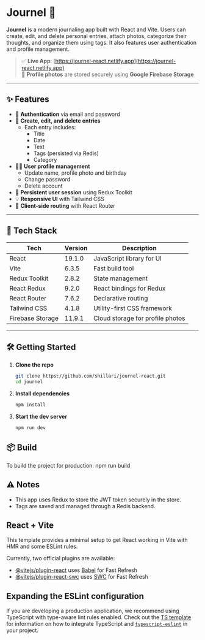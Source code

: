 # Journel 📝

**Journel** is a modern journaling app built with React and Vite. Users can create, edit, and delete personal entries, attach photos, categorize their thoughts, and organize them using tags. It also features user authentication and profile management.

> ✅ **Live App**: [https://journel-react.netlify.app](https://journel-react.netlify.app)  
> 📸 **Profile photos** are stored securely using **Google Firebase Storage**

---

## ✨ Features

- 🔐 **Authentication** via email and password
- 📝 **Create, edit, and delete entries**
  - Each entry includes:
    - Title
    - Date
    - Text
    - Tags (persisted via Redis)
    - Category
- 🧑‍💼 **User profile management**
  - Update name, profile photo and birthday
  - Change password
  - Delete account
- 📌 **Persistent user session** using Redux Toolkit
- 💡 **Responsive UI** with Tailwind CSS
- 🧭 **Client-side routing** with React Router

---

## 🚀 Tech Stack

| Tech              | Version   | Description                         |
|-------------------|-----------|-------------------------------------|
| React             | 19.1.0    | JavaScript library for UI           |
| Vite              | 6.3.5     | Fast build tool                     |
| Redux Toolkit     | 2.8.2     | State management                    |
| React Redux       | 9.2.0     | React bindings for Redux            |
| React Router      | 7.6.2     | Declarative routing                 |
| Tailwind CSS      | 4.1.8     | Utility-first CSS framework         |
| Firebase Storage  | 11.9.1    | Cloud storage for profile photos    |

---

## 🛠️ Getting Started

1. **Clone the repo**
   ```bash
   git clone https://github.com/shillari/journel-react.git
   cd journel
2. **Install dependencies**
   ```bash
   npm install
3. **Start the dev server**
   ```bash
   npm run dev

## 📦 Build
To build the project for production:
  npm run build


## ⚠️ Notes
- This app uses Redux to store the JWT token securely in the store.
- Tags are saved and managed through a Redis backend.



## React + Vite

This template provides a minimal setup to get React working in Vite with HMR and some ESLint rules.

Currently, two official plugins are available:

- [@vitejs/plugin-react](https://github.com/vitejs/vite-plugin-react/blob/main/packages/plugin-react) uses [Babel](https://babeljs.io/) for Fast Refresh
- [@vitejs/plugin-react-swc](https://github.com/vitejs/vite-plugin-react/blob/main/packages/plugin-react-swc) uses [SWC](https://swc.rs/) for Fast Refresh

## Expanding the ESLint configuration

If you are developing a production application, we recommend using TypeScript with type-aware lint rules enabled. Check out the [TS template](https://github.com/vitejs/vite/tree/main/packages/create-vite/template-react-ts) for information on how to integrate TypeScript and [`typescript-eslint`](https://typescript-eslint.io) in your project.
